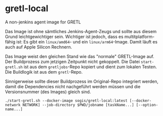 # gretl-local
A non-jenkins agent image for GRETL

Das Image ist ohne sämtliches Jenkins-Agent-Zeugs und sollte aus diesem Grund leichtgewichtiger sein. Wichtiger ist jedoch, dass es multitplatform-fähig ist: Es gibt ein `linux/amd64`- und ein `linux/arm64`-Image. Damit läuft es auch auf Apple Silicon Rechnern. 

Das Image weist den gleichen Stand wie das "normale" GRETL-Image auf. Der Buildprozess zum jetzigen Zeitpunkt nicht gekoppelt. Die Datei `start-gretl.sh` ist aus dem `gretljobs`-Repo kopiert und dient zum lokalen Testen. Die Buildlogik ist aus dem `gretl`-Repo.

Sinnigerweise sollte dieser Buildprozess im Original-Repo integriert werden, damit die Dependencies nicht nachgeführt werden müssen und die Versionsnummer (des Images) gleich sind.

```
./start-gretl.sh --docker-image sogis/gretl-local:latest [--docker-network NETWORK] --job-directory $PWD/jobname [taskName...] [--option-name...]

```